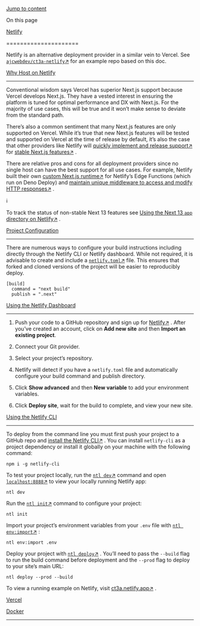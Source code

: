 [Jump to content](#content)

On this page

[Netlify](#overview)

=====================

Netlify is an alternative deployment provider in a similar vein to Vercel. See [`ajcwebdev/ct3a-netlify`↗](https://github.com/ajcwebdev/ct3a-netlify)
 for an example repo based on this doc.

[Why Host on Netlify](#why-host-on-netlify)

--------------------------------------------

Conventional wisdom says Vercel has superior Next.js support because Vercel develops Next.js. They have a vested interest in ensuring the platform is tuned for optimal performance and DX with Next.js. For the majority of use cases, this will be true and it won’t make sense to deviate from the standard path.

There’s also a common sentiment that many Next.js features are only supported on Vercel. While it’s true that new Next.js features will be tested and supported on Vercel at the time of release by default, it’s also the case that other providers like Netlify will [quickly implement and release support↗](https://www.netlify.com/blog/deploy-nextjs-13/)
 for [stable Next.js features↗](https://docs.netlify.com/integrations/frameworks/next-js/overview/)
.

There are relative pros and cons for all deployment providers since no single host can have the best support for all use cases. For example, Netlify built their own [custom Next.js runtime↗](https://github.com/netlify/next-runtime)
 for Netlify’s Edge Functions (which run on Deno Deploy) and [maintain unique middleware to access and modify HTTP responses↗](https://github.com/netlify/next-runtime#nextjs-middleware-on-netlify)
.

ℹ️

To track the status of non-stable Next 13 features see [Using the Next 13 `app` directory on Netlify↗](https://github.com/netlify/next-runtime/discussions/1724)
.

[Project Configuration](#project-configuration)

------------------------------------------------

There are numerous ways to configure your build instructions including directly through the Netlify CLI or Netlify dashboard. While not required, it is advisable to create and include a [`netlify.toml`↗](https://docs.netlify.com/configure-builds/file-based-configuration/)
 file. This ensures that forked and cloned versions of the project will be easier to reproducibly deploy.

    [build]
      command = "next build"
      publish = ".next"
    

[Using the Netlify Dashboard](#using-the-netlify-dashboard)

------------------------------------------------------------

1.  Push your code to a GitHub repository and sign up for [Netlify↗](https://app.netlify.com/signup)
    . After you’ve created an account, click on **Add new site** and then **Import an existing project**.

2.  Connect your Git provider.

3.  Select your project’s repository.

4.  Netlify will detect if you have a `netlify.toml` file and automatically configure your build command and publish directory.

5.  Click **Show advanced** and then **New variable** to add your environment variables.

6.  Click **Deploy site**, wait for the build to complete, and view your new site.

[Using the Netlify CLI](#using-the-netlify-cli)

------------------------------------------------

To deploy from the command line you must first push your project to a GitHub repo and [install the Netlify CLI↗](https://docs.netlify.com/cli/get-started/)
. You can install `netlify-cli` as a project dependency or install it globally on your machine with the following command:

    npm i -g netlify-cli
    

To test your project locally, run the [`ntl dev`↗](https://docs.netlify.com/cli/get-started/#run-a-local-development-environment)
 command and open [`localhost:8888`↗](http://localhost:8888/)
 to view your locally running Netlify app:

    ntl dev
    

Run the [`ntl init`↗](https://docs.netlify.com/cli/get-started/#continuous-deployment)
 command to configure your project:

    ntl init
    

Import your project’s environment variables from your `.env` file with [`ntl env:import`↗](https://cli.netlify.com/commands/env#envimport)
:

    ntl env:import .env
    

Deploy your project with [`ntl deploy`↗](https://docs.netlify.com/cli/get-started/#manual-deploys)
. You’ll need to pass the `--build` flag to run the build command before deployment and the `--prod` flag to deploy to your site’s main URL:

    ntl deploy --prod --build
    

To view a running example on Netlify, visit [ct3a.netlify.app↗](https://ct3a.netlify.app/)
.

[Vercel](/en/deployment/vercel)

[Docker](/en/deployment/docker)

* * *